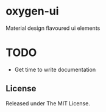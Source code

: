 # oxygen-ui

Material design flavoured ui elements

# TODO

- Get time to write documentation

## License

Released under The MIT License.